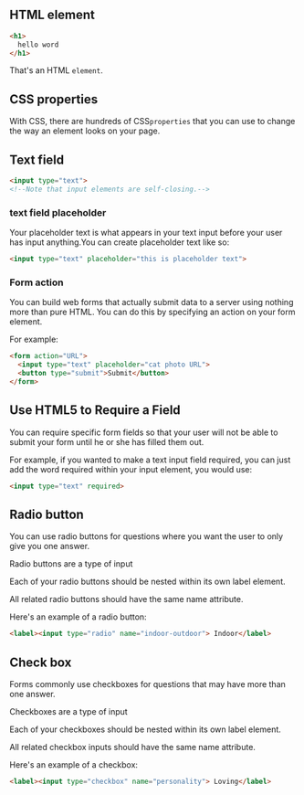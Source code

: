 ## HTML element
```HTML
<h1>
  hello word
</h1>
```
That's an HTML `element`.



## CSS properties

With CSS, there are hundreds of CSS`properties` that you can use to change the way an element looks on your page.



## Text field

```html
<input type="text">
<!--Note that input elements are self-closing.-->
```


### text field placeholder

Your placeholder text is what appears in your text input before your user has input anything.You can create placeholder text like so:
```html
<input type="text" placeholder="this is placeholder text">
```


### Form action

You can build web forms that actually submit data to a server using nothing more than pure HTML. You can do this by specifying an action on your form element.

For example:
```html
<form action="URL">
  <input type="text" placeholder="cat photo URL">
  <button type="submit">Submit</button>
</form>
```


## Use HTML5 to Require a Field

You can require specific form fields so that your user will not be able to submit your form until he or she has filled them out.

For example, if you wanted to make a text input field required, you can just add the word required within your input element, you would use: 

````HTML
<input type="text" required>
````



## Radio button
You can use radio buttons for questions where you want the user to only give you one answer.

Radio buttons are a type of input

Each of your radio buttons should be nested within its own label element.

All related radio buttons should have the same name attribute.

Here's an example of a radio button:
```html
<label><input type="radio" name="indoor-outdoor"> Indoor</label>
```


## Check box

Forms commonly use checkboxes for questions that may have more than one answer.

Checkboxes are a type of input

Each of your checkboxes should be nested within its own label element.

All related checkbox inputs should have the same name attribute.

Here's an example of a checkbox:
```html
<label><input type="checkbox" name="personality"> Loving</label>
```
